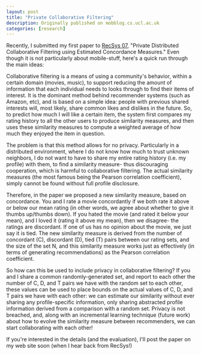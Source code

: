 ```yaml
---
layout: post
title: "Private Collaborative Filtering"
description: Originally published on mobblog.cs.ucl.ac.uk
categories: [research]
---
```


Recently, I submitted my first paper to <a href="http://recsys.acm.org/" title="RecSys" target="_blank">RecSys 07</a>, "Private Distributed Collaborative Filtering using Estimated Concordance Measures." Even though it is not particularly about mobile-stuff, here's a quick run through the main ideas:

Collaborative filtering is a means of using a community's behavior, within a certain domain (movies, music), to support reducing the amount of information that each individual needs to looks through to find their items of interest. It is the dominant method behind recommender systems (such as Amazon, etc), and is based on a simple idea: people with previous shared interests will, most likely, share common likes and dislikes in the future. So, to predict how much I will like a certain item, the system first compares my rating history to all the other users to produce similarity measures, and then uses these similarity measures to compute a weighted average of how much they enjoyed the item in question.

The problem is that this method allows for no privacy. Particularly in a distributed environment, where I do not know how much to trust unknown neighbors, I do not want to have to share my entire rating history (i.e. my profile) with them, to find a similarity measure- thus discouraging cooperation, which is harmful to collaborative filtering. The actual similarity measures (the most famous being the Pearson correlation coefficient), simply cannot be found without full profile disclosure.

Therefore, in the paper we proposed a new similarity measure, based on concordance. You and I rate a movie concordantly if we both rate it above or below our mean rating (in other words, we agree about whether to give it thumbs up/thumbs down). If you hated the movie (and rated it below your mean), and I loved it (rating it above my mean), then we disagree- the ratings are discordant. If one of us has no opinion about the movie, we just say it is tied. The new similarity measure is derived from the number of concordant (C), discordant (D), tied (T) pairs between our rating sets, and the size of the set N, and this similarity measure works just as effectively (in terms of generating recommendations) as the Pearson correlation coefficient.

So how can this be used to include privacy in collaborative filtering? If you and I share a common randomly-generated set, and report to each other the number of C, D, and T pairs we have with the random set to each other, these values can be used to place bounds on the actual values of C, D, and T pairs we have with each other: we can estimate our similarity without ever sharing any profile-specific information, only sharing abstracted profile information derived from a comparison with a random set. Privacy is not breached, and, along with an incremental learning technique (future work) about how to evolve the similarity measure between recommenders, we can start collaborating with each other!

If you're interested in the details (and the evaluation), I'll post the paper on my web site soon (when I hear back from RecSys!)
